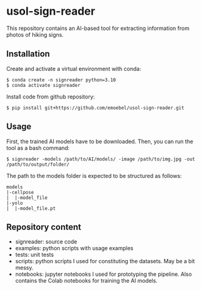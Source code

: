 # usol-sign-reader

This repository contains an AI-based tool for extracting information from photos of hiking signs.

## Installation
Create and activate a virtual environment with conda:
```
$ conda create -n signreader python=3.10
$ conda activate signreader
```
Install code from github repository:
```
$ pip install git+https://github.com/emoebel/usol-sign-reader.git
```

[//]: # (Test if installation is successful:)

[//]: # (```)

[//]: # ($ cd /path/to/usol-sign-reader/tests)

[//]: # ($ python test_text_reader.py)

[//]: # ($ python test_sign_detector.py)

[//]: # ($ python test_symbol_detector.py)

[//]: # (```)

## Usage

First, the trained AI models have to be downloaded. Then, you can run the tool as a bash command:

```
$ signreader -models /path/to/AI/models/ -image /path/to/img.jpg -out /path/to/output/folder/
```

The path to the models folder is expected to be structured as follows:
```
models
|-cellpose
|  |-model_file
|-yolo
|  |-model_file.pt
```

## Repository content
- signreader: source code
- examples: python scripts with usage examples
- tests: unit tests
- scripts: python scripts I used for constituting the datasets. May be a bit messy.
- notebooks: jupyter notebooks I used for prototyping the pipeline. Also contains the Colab notebooks for training the AI models.
